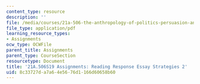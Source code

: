 ```yaml
---
content_type: resource
description: ''
file: /media/courses/21a-506-the-anthropology-of-politics-persuasion-and-power-spring-2019/8c33727da7a64e5676d1166d60658b60_MIT21A_506S19_Sec1Mod1Respons2.pdf
file_type: application/pdf
learning_resource_types:
- Assignments
ocw_type: OCWFile
parent_title: Assignments
parent_type: CourseSection
resourcetype: Document
title: '21A.506S19 Assignments: Reading Response Essay Strategies 2'
uid: 8c33727d-a7a6-4e56-76d1-166d60658b60
---
```

